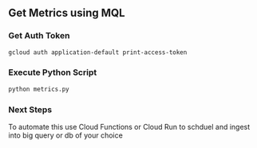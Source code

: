## Get Metrics using MQL

### Get Auth Token
```bash
gcloud auth application-default print-access-token
```
### Execute Python Script 
```bash
python metrics.py
```

### Next Steps
To automate this use Cloud Functions or Cloud Run to schduel and ingest into big query or db of your choice
